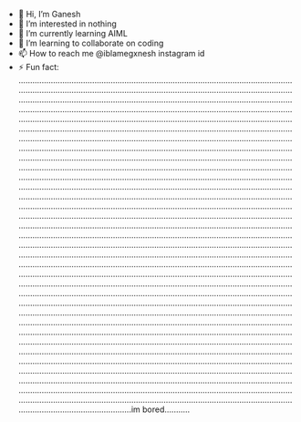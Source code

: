 - 👋 Hi, I’m Ganesh
- 👀 I’m interested in nothing
- 🌱 I’m currently learning AIML
- 💞️ I’m learning to collaborate on coding
- 📫 How to reach me @iblamegxnesh instagram id
- ⚡ Fun fact: ...............................................................................................................................................................................................................................................................................................................................................................................................................................................................................................................................................................................................................................................................................................................................................................................................................................................................................................................................................................................................................................................................................................................................................................................................................................................................................................................................................................................................................................................................................................................................................................................................................................................................................................................................................................................................................................................................................................................................................................................................................................................................................................................................................................................................................................................................................................................................................................................................................................................................................................................................................................................................................................................................................................................................................................................................................................................................................................................................................................................................................................................................................................................................................................................................................................................................................................................................................................................................................................................................................................................................................................................................................................................................................................................................................................................................................................................................................................................................................................................................................................................................................................................................................................................................................................................................im bored...........

<!---
Gxneshex/Gxneshex is a ✨ special ✨ repository because its `README.md` (this file) appears on your GitHub profile.
You can click the Preview link to take a look at your changes.
--->
